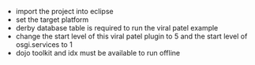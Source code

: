 * import the project into eclipse
* set the target platform
* derby database table is required to run the viral patel example
* change the start level of this viral patel plugin to 5 and the start level of osgi.services to 1
* dojo toolkit and idx must be available to run offline
